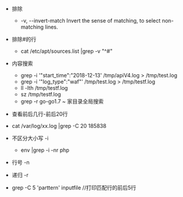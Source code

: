 * 排除
    *  -v, --invert-match
                    Invert the sense of matching, to select non-matching lines.
* 排除#的行
    * cat /etc/apt/sources.list |grep -v "^#"
    
* 内容搜索
    * grep -i '\"start_time\":\"2018-12-13' /tmp/apiV4.log > /tmp/test.log
    * grep -i '\"log_type\":\"waf\"' /tmp/test.log > /tmp/testf.log
    * ll -lth /tmp/testf.log
    * sz /tmp/testf.log
    * grep -r  go-go1.7 ~ 家目录全局搜索
        
* 查看前后几行-前后20行
* cat  /var/log/xx.log |grep -C 20 185838

* 不区分大小写 -i
	* env |grep -i -nr php
* 行号 -n
* 递归 -r
	

* grep -C 5 'parttern' inputfile //打印匹配行的前后5行